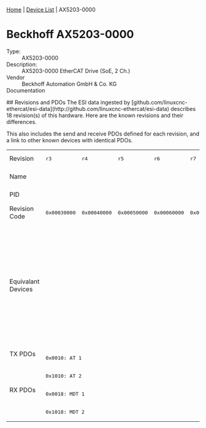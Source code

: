 <div class="nav"><a href="/esi-data">Home</a> | <a href="/esi-data/devices">Device List</a> | AX5203-0000</div>

#  Beckhoff AX5203-0000

<dl>
  <dt>Type:</dt><dd>AX5203-0000</dd>
  <dt>Description:</dt><dd>AX5203-0000 EtherCAT Drive (SoE, 2 Ch.)</dd>
  <dt>Vendor</dt><dd>Beckhoff Automation GmbH & Co. KG</dd>
  <dt>Documentation</dt><dd><a href=""></a></dd>
</dl>
## Revisions and PDOs
The ESI data ingested by [github.com/linuxcnc-ethercat/esi-data](http://github.com/linuxcnc-ethercat/esi-data) describes 18 revision(s) of this hardware.  Here are the known revisions and their differences.

This also includes the send and receive PDOs defined for each revision, and a link to other known devices with identical PDOs.

<table>
<tr >
<td class="first">Revision</td>
<td ><pre>r3</pre></td>
<td ><pre>r4</pre></td>
<td ><pre>r5</pre></td>
<td ><pre>r6</pre></td>
<td ><pre>r7</pre></td>
<td ><pre>r8</pre></td>
<td ><pre>r9</pre></td>
<td ><pre>r10</pre></td>
<td ><pre>r11</pre></td>
<td ><pre>r12</pre></td>
<td ><pre>r200</pre></td>
<td ><pre>r201</pre></td>
<td ><pre>r202</pre></td>
<td ><pre>r203</pre></td>
<td ><pre>r210</pre></td>
<td ><pre>r212</pre></td>
<td ><pre>r213</pre></td>
<td ><pre>r214</pre></td>
</tr>
<tr >
<td class="first">Name</td>
<td  colspan=18 align="center"><pre>AX5203-0000 EtherCAT Drive (SoE, 2 Ch.)</pre></td>
</tr>
<tr >
<td class="first">PID</td>
<td  colspan=18 align="center"><pre>0x14536012</pre></td>
</tr>
<tr >
<td class="first">Revision Code</td>
<td ><pre>0x00030000</pre></td>
<td ><pre>0x00040000</pre></td>
<td ><pre>0x00050000</pre></td>
<td ><pre>0x00060000</pre></td>
<td ><pre>0x00070000</pre></td>
<td ><pre>0x00080000</pre></td>
<td ><pre>0x00090000</pre></td>
<td ><pre>0x000a0000</pre></td>
<td ><pre>0x000b0000</pre></td>
<td ><pre>0x000c0000</pre></td>
<td ><pre>0x00c80000</pre></td>
<td ><pre>0x00c90000</pre></td>
<td ><pre>0x00ca0000</pre></td>
<td ><pre>0x00cb0000</pre></td>
<td ><pre>0x00d20000</pre></td>
<td ><pre>0x00d40000</pre></td>
<td ><pre>0x00d50000</pre></td>
<td ><pre>0x00d60000</pre></td>
</tr>
<tr >
<td class="first">Equivalant Devices</td>
<td  colspan=10 align="center"><pre><a href="AX5201-0000">AX5201-0000 r10</a><br/><a href="AX5201-0000">AX5201-0000 r11</a><br/><a href="AX5201-0000">AX5201-0000 r12</a><br/><a href="AX5201-0000">AX5201-0000 r3</a><br/><a href="AX5201-0000">AX5201-0000 r4</a><br/><a href="AX5201-0000">AX5201-0000 r5</a><br/><a href="AX5201-0000">AX5201-0000 r6</a><br/><a href="AX5201-0000">AX5201-0000 r7</a><br/><a href="AX5201-0000">AX5201-0000 r8</a><br/><a href="AX5201-0000">AX5201-0000 r9</a><br/><a href="AX5206-0000">AX5206-0000 r10</a><br/><a href="AX5206-0000">AX5206-0000 r11</a><br/><a href="AX5206-0000">AX5206-0000 r12</a><br/><a href="AX5206-0000">AX5206-0000 r3</a><br/><a href="AX5206-0000">AX5206-0000 r4</a><br/><a href="AX5206-0000">AX5206-0000 r5</a><br/><a href="AX5206-0000">AX5206-0000 r6</a><br/><a href="AX5206-0000">AX5206-0000 r7</a><br/><a href="AX5206-0000">AX5206-0000 r8</a><br/><a href="AX5206-0000">AX5206-0000 r9</a></pre></td>
<td  colspan=8 align="center"><pre><a href="AX5201-0000">AX5201-0000 r200</a><br/><a href="AX5201-0000">AX5201-0000 r201</a><br/><a href="AX5201-0000">AX5201-0000 r202</a><br/><a href="AX5201-0000">AX5201-0000 r203</a><br/><a href="AX5201-0000">AX5201-0000 r210</a><br/><a href="AX5201-0000">AX5201-0000 r212</a><br/><a href="AX5201-0000">AX5201-0000 r213</a><br/><a href="AX5201-0000">AX5201-0000 r214</a><br/><a href="AX5206-0000">AX5206-0000 r200</a><br/><a href="AX5206-0000">AX5206-0000 r201</a><br/><a href="AX5206-0000">AX5206-0000 r202</a><br/><a href="AX5206-0000">AX5206-0000 r203</a><br/><a href="AX5206-0000">AX5206-0000 r210</a><br/><a href="AX5206-0000">AX5206-0000 r212</a><br/><a href="AX5206-0000">AX5206-0000 r213</a><br/><a href="AX5206-0000">AX5206-0000 r214</a></pre></td>
</tr>
<tr class="txpdo pdosection">
<td class="first" rowspan=2 valign=top>TX PDOs</td>
<td colspan=18 align="left"><pre>0x0010: AT 1</pre></td>
<td></td>
</tr>
<tr class="txpdo pdosection">
<td  colspan=18 align="left"><pre>0x1010: AT 2</pre></td>
</tr>
<tr class="rxpdo pdosection">
<td class="first" rowspan=2 valign=top>RX PDOs</td>
<td colspan=18 align="left"><pre>0x0018: MDT 1</pre></td>
<td></td>
</tr>
<tr class="rxpdo pdosection">
<td  colspan=18 align="left"><pre>0x1018: MDT 2</pre></td>
</tr>
</table>
